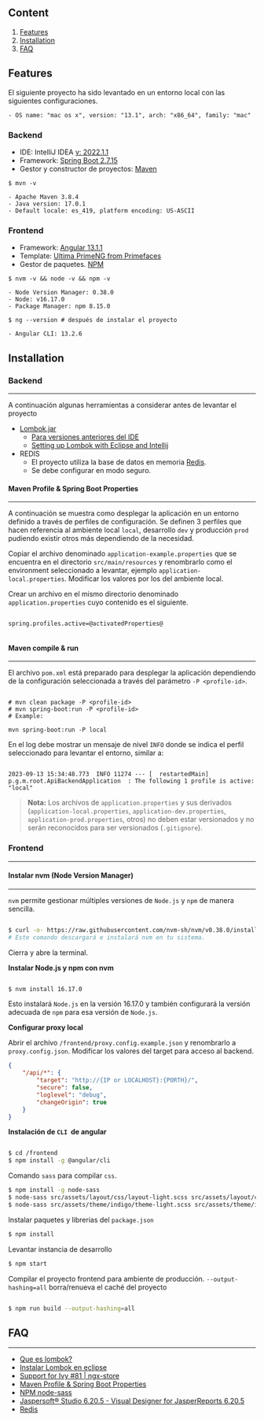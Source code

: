 ## Content

1. [Features](#features)
2. [Installation](#installation)
3. [FAQ](#faq)

## Features

El siguiente proyecto ha sido levantado en un entorno local con las siguientes configuraciones.

```
- OS name: "mac os x", version: "13.1", arch: "x86_64", family: "mac"

```

### Backend

* IDE: IntelliJ IDEA [v: 2022.1.1](https://www.jetbrains.com/idea/download/)
* Framework: [Spring Boot 2.7.15](https://start.spring.io/)
* Gestor y constructor de proyectos: [Maven](https://maven.apache.org/)

```mvn
$ mvn -v

- Apache Maven 3.8.4
- Java version: 17.0.1
- Default locale: es_419, platform encoding: US-ASCII

```

### Frontend

* Framework: [Angular 13.1.1](https://angular.io/docs)
* Template: [Ultima PrimeNG from Primefaces](https://www.primefaces.org/ultima-ng/#/)
* Gestor de paquetes. [NPM](https://www.npmjs.com/)

```node
$ nvm -v && node -v && npm -v

- Node Version Manager: 0.38.0
- Node: v16.17.0
- Package Manager: npm 8.15.0

$ ng --version # después de instalar el proyecto

- Angular CLI: 13.2.6

```

## Installation

### Backend
***
A continuación algunas herramientas a considerar antes de levantar el proyecto

- [Lombok.jar](https://openwebinars.net/blog/que-es-lombok/)
  - [Para versiones anteriores del IDE](https://projectlombok.org/setup/intellij)
  - [Setting up Lombok with Eclipse and Intellij](https://www.baeldung.com/lombok-ide)
- REDIS
  - El proyecto utiliza la base de datos en memoria [Redis](https://redis.io/docs/getting-started/). 
  - Se debe configurar en modo seguro.

#### Maven Profile & Spring Boot Properties
***

A continuación se muestra como desplegar la aplicación en un entorno definido a través de perfiles de configuración. Se definen 3 perfiles que hacen referencia al ambiente local `local`, desarrollo `dev` y producción `prod` pudiendo existir otros más dependiendo de la necesidad.

Copiar el archivo denominado `application-example.properties` que se encuentra en el directorio `src/main/resources` y renombrarlo como el environment seleccionado a levantar, ejemplo `application-local.properties`. Modificar los valores por los del ambiente local.

Crear un archivo en el mismo directorio denominado `application.properties` cuyo contenido es el siguiente.

```properties

spring.profiles.active=@activatedProperties@


```

#### Maven compile & run
***

El archivo `pom.xml` está preparado para desplegar la aplicación dependiendo de la configuración seleccionada a través del parámetro `-P <profile-id>`.

```mvn

# mvn clean package -P <profile-id>
# mvn spring-boot:run -P <profile-id>
# Example:

mvn spring-boot:run -P local

```

En el log debe mostrar un mensaje de nivel `INFO` donde se indica el perfil seleccionado para levantar el entorno, similar a:

```log

2023-09-13 15:34:48.773  INFO 11274 --- [  restartedMain] p.g.m.root.ApiBackendApplication  : The following 1 profile is active: "local"

```

> **Nota:** Los archivos de `application.properties` y sus derivados (`application-local.properties`, `application-dev.properties`, `application-prod.properties`, otros) no deben estar versionados y no serán reconocidos para ser versionados (`.gitignore`).


### Frontend
***

#### Instalar nvm (Node Version Manager)
***

`nvm` permite gestionar múltiples versiones de `Node.js` y `npm` de manera sencilla.

```sh

$ curl -o- https://raw.githubusercontent.com/nvm-sh/nvm/v0.38.0/install.sh | bash
# Este comando descargará e instalará nvm en tu sistema.

```

Cierra y abre la terminal.


**Instalar Node.js y npm con nvm**

```sh

$ nvm install 16.17.0

```

Esto instalará `Node.js` en la versión 16.17.0 y también configurará la versión adecuada de `npm` para esa versión de `Node.js`.

**Configurar proxy local**

Abrir el archivo `/frontend/proxy.config.example.json` y renombrarlo a `proxy.config.json`. Modificar los valores del target para acceso al backend.

```json
{
    "/api/*": {
        "target": "http://{IP or LOCALHOST}:{PORTH}/",
        "secure": false,
        "loglevel": "debug",
        "changeOrigin": true
    }
}
```

**Instalación de `CLI `de angular**

```sh

$ cd /frontend
$ npm install -g @angular/cli

```

Comando `sass` para compilar `css`.

```sh
$ npm install -g node-sass
$ node-sass src/assets/layout/css/layout-light.scss src/assets/layout/css/layout-light.css
$ node-sass src/assets/theme/indigo/theme-light.scss src/assets/theme/indigo/theme-light.css
```

Instalar paquetes y librerias del `package.json`

```sh
$ npm install
```

Levantar instancia de desarrollo

```sh
$ npm start
```

Compilar el proyecto frontend para ambiente de producción. `--output-hashing=all` borra/renueva el caché del proyecto

```sh

$ npm run build --output-hashing=all

```

## FAQ
***

* [Que es lombok?](https://openwebinars.net/blog/que-es-lombok/)
* [Instalar Lombok en eclipse](https://programmerclick.com/article/95721584982/)
* [Support for Ivy #81 | ngx-store ](https://github.com/zoomsphere/ngx-store/issues/81#issuecomment-607012983)
* [Maven Profile & Spring Boot Properties](https://medium.com/@derrya/maven-profile-spring-boot-properties-a34f2b2bb386)
* [NPM node-sass](https://www.npmjs.com/package/node-sass)
* [Jaspersoft® Studio 6.20.5 - Visual Designer for JasperReports 6.20.5](https://community.jaspersoft.com/project/jaspersoft-studio)
* [Redis](https://redis.io/docs/getting-started/)
